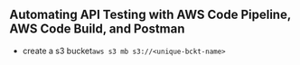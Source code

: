## Automating API Testing with AWS Code Pipeline, AWS Code Build, and Postman
+ create a s3 bucket```aws s3 mb s3://<unique-bckt-name>```